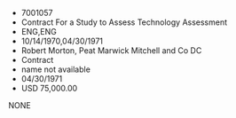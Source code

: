 * 7001057
* Contract For a Study to Assess Technology         Assessment
* ENG,ENG
* 10/14/1970,04/30/1971
* Robert Morton, Peat Marwick Mitchell and Co DC
* Contract
*   name not available
* 04/30/1971
* USD 75,000.00

NONE
